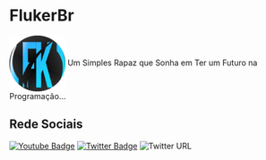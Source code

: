 # FlukerBr
<p align="left">
  <img alt="." src="./img/fkcircle.png" width="100" height="100" <p align="center"> Um Simples Rapaz que Sonha em Ter um Futuro na Programação... </p>

## Rede Sociais
[![Youtube Badge](https://img.shields.io/badge/-Youtube-FF0000?style=flat-square&labelColor=FF0000&logo=youtube&logoColor=white&link=https://www.youtube.com/channel/UCDdCTajzvgVpm8SWDMdIZ2g)](https://www.youtube.com/channel/UCDdCTajzvgVpm8SWDMdIZ2g)
[![Twitter Badge](https://img.shields.io/badge/-Twitter-1ca0f1?style=flat-square&labelColor=1ca0f1&logo=twitter&logoColor=white&link=https://twitter.com/FlukerBr)](https://twitter.com/FlukerBr)
<img alt="Twitter URL" src="https://img.shields.io/twitter/url?logo=FlukerBr&url=https%3A%2F%2Fwww.youtube.com%2Fchannel%2FUCDdCTajzvgVpm8SWDMdIZ2g">
